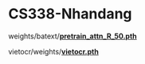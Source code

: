 # CS338-Nhandang
weights/batext/[**pretrain_attn_R_50.pth**](https://uithcm-my.sharepoint.com/:u:/g/personal/20520490_ms_uit_edu_vn/EfaY7y3nlTxFja1p1OHXwNQB0vjDjU9-906cXRDsmMUgQA?e=j6BjEJ)

vietocr/weights/[**vietocr.pth**](https://uithcm-my.sharepoint.com/:u:/g/personal/20520490_ms_uit_edu_vn/ETssn6jMkTpKmfJi91YCYKUBlvdaipxlpvbCHa0V7YFPlw?e=W9G8Os)
